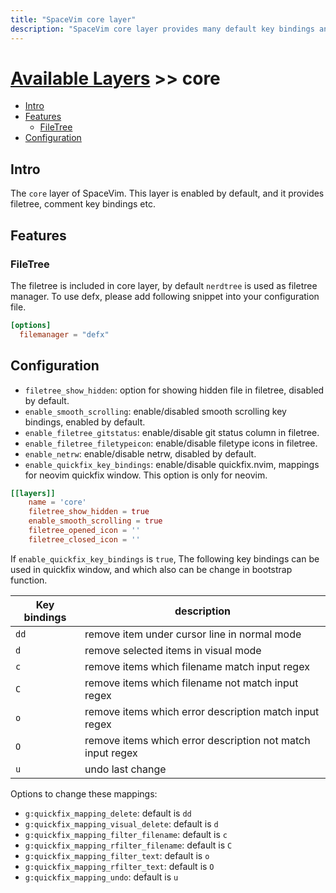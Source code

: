 ```yaml
---
title: "SpaceVim core layer"
description: "SpaceVim core layer provides many default key bindings and features."
---
```


# [Available Layers](../) >> core

<!-- vim-markdown-toc GFM -->

- [Intro](#intro)
- [Features](#features)
  - [FileTree](#filetree)
- [Configuration](#configuration)

<!-- vim-markdown-toc -->

## Intro

The `core` layer of SpaceVim. This layer is enabled by default, and it provides filetree,
comment key bindings etc.

## Features

### FileTree

The filetree is included in core layer, by default `nerdtree` is used as filetree manager.
To use defx, please add following snippet into your configuration file.

```toml
[options]
  filemanager = "defx"
```

## Configuration

- `filetree_show_hidden`: option for showing hidden file in filetree, disabled by default.
- `enable_smooth_scrolling`: enable/disabled smooth scrolling key bindings, enabled by default.
- `enable_filetree_gitstatus`: enable/disable git status column in filetree.
- `enable_filetree_filetypeicon`: enable/disable filetype icons in filetree.
- `enable_netrw`: enable/disable netrw, disabled by default.
- `enable_quickfix_key_bindings`: enable/disable quickfix.nvim, mappings for neovim quickfix window. This option is only for neovim.

```toml
[[layers]]
    name = 'core'
    filetree_show_hidden = true
    enable_smooth_scrolling = true
    filetree_opened_icon = ''
    filetree_closed_icon = ''
```

If `enable_quickfix_key_bindings` is `true`, The following key bindings can be used in quickfix window,
and which also can be change in bootstrap function.

| Key bindings | description                                                |
| ------------ | ---------------------------------------------------------- |
| `dd`         | remove item under cursor line in normal mode               |
| `d`          | remove selected items in visual mode                       |
| `c`          | remove items which filename match input regex              |
| `C`          | remove items which filename not match input regex          |
| `o`          | remove items which error description match input regex     |
| `O`          | remove items which error description not match input regex |
| `u`          | undo last change                                           |

Options to change these mappings:

- `g:quickfix_mapping_delete`: default is `dd` 
- `g:quickfix_mapping_visual_delete`: default is `d` 
- `g:quickfix_mapping_filter_filename`: default is `c` 
- `g:quickfix_mapping_rfilter_filename`: default is `C` 
- `g:quickfix_mapping_filter_text`: default is `o` 
- `g:quickfix_mapping_rfilter_text`: default is `O` 
- `g:quickfix_mapping_undo`: default is `u`

